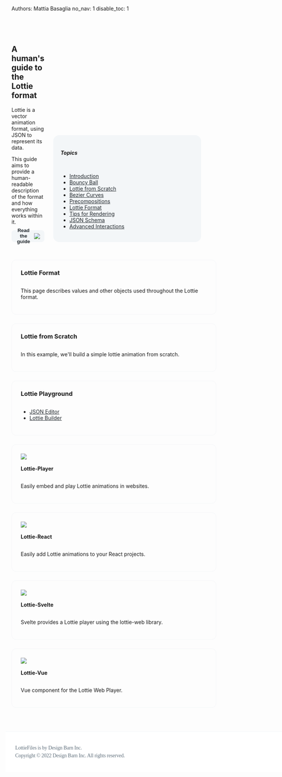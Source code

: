 Authors: Mattia Basaglia
no_nav: 1
disable_toc: 1


<style>
    .index-page {
        margin-top: 36px;
        margin-bottom: 200px;
    }
    .index-page a:hover{
        color: #00C1A2;
        text-decoration: none;
    }
    .index-card-header {
        display: flex;
        flex-direction: row;
        align-items: flex-end;
        padding: 24px 8px;
        gap: 24px;
        width: 1200px;
    }
    .index-card-header-content {
        display: flex;
        flex-direction: column;
        align-items: flex-start;
        padding: 0px;
        gap: 16px;
        width: 768px;
    }
    .index-card-header-nav{
        display: flex;
        flex-direction: column;
        align-items: flex-start;
        padding: 20px;
        gap: 8px;
        width: 360px;
        background: #F3F6F8;
        border-radius: 16px;
        flex: none;
        order: 1;
        flex-grow: 0;
    }
    .index-page a {
        color: #20272C
    }
    .index-card-lg {
        display: flex;
        flex-direction: column;
        justify-content: center;
        align-items: flex-start;
        gap: 16px;
        width: 588px;
        height: 200px;
        padding: 24px;
        border-radius: 12px;
        border: 1px solid #F3F6F8;
        cursor: pointer;
    }
    .index-card-sm {
        display: flex;
        flex-direction: column;
        justify-content: center;
        align-items: flex-start;
        gap: 16px;
        width: 282px;
        left: 0px;
        top: 0px;
        border-radius: 12px;
        padding: 24px;
        border: 1px solid #F3F6F8;
        cursor: pointer;
    }
    .index-footer {
        box-sizing: border-box;
        display: flex;
        flex-direction: row;
        justify-content: center;
        align-items: center;
        padding: 24px;
        width: 100vw;
        height: 110px;
        border-top: 1px solid #F3F6F8;
        position: fixed;
        bottom: 0px;
        left: 0px;
        background: white;
    }
    .index-footer-content {
        display: flex;
        flex-direction: row;
        align-items: flex-start;
        padding: 10px;
        gap: 10px;
        width: 1200px;
    }
    .index-footer-content > p {
        font-family: 'Karla';
        font-style: normal;
        font-weight: 400;
        font-size: 14px;
        line-height: 150%;
        letter-spacing: -0.02em;
        color: #63727E;
    }
    .index-topic-header {
        margin: 0
    }
    .index-card-lg:hover {
        border: 1px solid #D9E0E6;
    }
    .index-card-sm:hover {
        border: 1px solid #D9E0E6;
    }
    .index-container-top{
        display: flex;
        flex-direction: row;
        align-items: flex-start;
        padding: 0px;
        gap: 24px;
        margin-top: 24px;
    }
    .index-card-header-content > h2 {
        margin: 0;
    }

    .lottie-button{
        display: flex;
        flex-direction: row;
        justify-content: center;
        align-items: center;
        padding: 4px 12px;
        gap: 8px;
        height: 32px;
        background: #F3F6F8;
        border-radius: 8px;
        border: 0;
        color: #20272C;
    }

    .lottie-button:hover {
        background: #D9E0E6;
    }

    .lottie-button:focus {
        background: #F3F6F8;
        /* focus-on-light */
        box-shadow: 0px 0px 0px 1px #FFFFFF, 0px 0px 0px 3px #00DDB3;
    }

    @media (max-width: 800px) {
        .index-card-header-nav {
            display: none;
        }
    }

    @media (max-height: 1200px) {
            .index-page {
                margin-bottom: 0px;
            }
            .index-footer {
            margin-top: 64px;
            margin-left: -16px;
            position: static;
        }
    }

    @media (max-width: 1200px) {
        .index-card-header{
            width: 100%;
        }
    }

    @media (max-width: 1000px) {
        .index-card-header {
            padding: 24px 0;
        }
        .index-container-top {
            flex-direction : column;
            padding: 0;
        }

        .index-card-lg {
            width: 100%;
            height: auto;
        }

        .index-card-sm {
            width: 100%;
            height: auto;
        }

        .index-footer {
            padding: 16px;
        }
        .index-page {
                margin-bottom: 0px;
            }
        .index-footer {
            margin-top: 64px;
            margin-left: -16px;
            position: static;
        }
    }
</style>

<script src="https://unpkg.com/@lottiefiles/lottie-player@1.5.7/dist/lottie-player.js"></script>
<div class="index-page">
    <div class="index-card-header">
        <div class="index-card-header-content">
            <lottie src="https://assets9.lottiefiles.com/private_files/lf30_smcmhowt.json" loop="true" buttons="false" background="none" />
            <h2>A human's guide to the Lottie format</h2>
            <p>Lottie is a vector animation format, using JSON to represent its data.</p>
            <p>
            This guide aims to provide a human-readable description of the format and how everything works within it.
            </p>
            <button class="lottie-button"  onclick="window.location='/lottie-docs/Introduction/'" style="font-weight: bold;">Read the guide<img src="/lottie-docs/img/icon-right-arrow.svg"/></button>
        </div>
        <div class="index-card-header-nav">
            <h5>Topics</h5>
            <ul>
                <li><a href="/lottie-docs/Introduction/">Introduction</a></li>
                <li><a href="/lottie-docs/breakdown/bouncy_ball/">Bouncy Ball</a></li>
                <li><a href="/lottie-docs/breakdown/lottie_from_scratch/">Lottie from Scratch</a></li>
                <li><a href="/lottie-docs/breakdown/bezier/">Bezier Curves </a></li>
                <li><a href="/lottie-docs/breakdown/precomps/">Precompositions</a></li>
                <li><a href="/lottie-docs/concepts/">Lottie Format</a></li>
                <li><a href="/lottie-docs/rendering/">Tips for Rendering</a></li>
                <li><a href="/lottie-docs/schema/">JSON Schema</a></li>
                <li><a href="/lottie-docs/advanced_interactions/">Advanced Interactions</a></li>
            </ul>
        </div>
    </div>
    <div class="index-container-top">
        <div class="index-card-lg" onclick="window.location='/lottie-docs/concepts/'">
            <h3 class="index-topic-header">Lottie Format</h3>
            <p>This page describes values and other objects used throughout the Lottie format.</p>
        </div>
        <div class="index-card-lg">
            <h3 class="index-topic-header" onclick="window.location='/lottie-docs/breakdown/lottie_from_scratch/'">Lottie from Scratch</h3>
            <p>In this example, we'll build a simple lottie animation from scratch.</p>
        </div>
        <div class="index-card-lg" onclick="window.location='/lottie-docs/playground/json_editor/'">
            <h3 class="index-topic-header">Lottie Playground</h3>
            <ul>
                <li><a href="/lottie-docs/playground/json_editor/">JSON Editor</a></li>
                <li><a href="/lottie-docs/playground/builder/">Lottie Builder</a> </li>
            </ul>
        </div>
    </div>
    <div class="index-container-top">
        <div class="index-card-sm"  onclick="window.location='https://docs.lottiefiles.com/lottie-player/components/lottie-player'">
            <img src="/lottie-docs/img/logo-lottie.svg"/>
            <h4 class="index-topic-header">Lottie-Player</h4>
            <p>Easily embed and play Lottie animations in websites.</p>
        </div>
        <div class="index-card-sm" onclick="window.location='https://docs.lottiefiles.com/lottie-player/components/lottie-react'">
            <img src="/lottie-docs/img/logo-react.svg"/>
            <h4 class="index-topic-header">Lottie-React</h4>
            <p>Easily add Lottie animations to your React projects.</p>
        </div>
        <div class="index-card-sm" onclick="window.location='https://docs.lottiefiles.com/lottie-player/components/lottie-svelte'">
            <img src="/lottie-docs/img/logo-svelte.svg"/>
            <h4 class="index-topic-header">Lottie-Svelte</h4>
            <p>Svelte provides a Lottie player using the lottie-web library.</p>
        </div>
        <div class="index-card-sm" onclick="window.location='https://docs.lottiefiles.com/lottie-player/components/lottie-vue'">
            <img src="/lottie-docs/img/vue-logo.svg"/>
            <h4 class="index-topic-header">Lottie-Vue</h4>
            <p>Vue component for the Lottie Web Player.</p>
        </div>
    </div>
    <div class="index-footer">
        <div class="index-footer-content">
            <p>
            LottieFiles is by Design Barn Inc.<br/>
            Copyright © 2022 Design Barn Inc. All rights reserved.
            </p>
        </div>
    </div>
</div>


